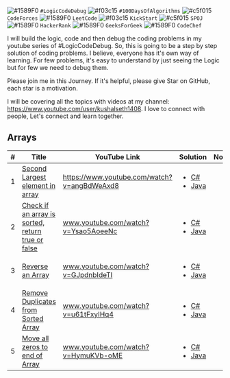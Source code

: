 ![#1589F0](https://via.placeholder.com/15/1589F0/000000?text=+) `#LogicCodeDebug` ![#f03c15](https://via.placeholder.com/15/f03c15/000000?text=+) `#100DaysOfAlgorithms` ![#c5f015](https://via.placeholder.com/15/c5f015/000000?text=+) `CodeForces` ![#1589F0](https://via.placeholder.com/15/1589F0/000000?text=+) `LeetCode` ![#f03c15](https://via.placeholder.com/15/f03c15/000000?text=+) `KickStart` ![#c5f015](https://via.placeholder.com/15/c5f015/000000?text=+) `SPOJ` ![#1589F0](https://via.placeholder.com/15/1589F0/000000?text=+) `HackerRank` ![#1589F0](https://via.placeholder.com/15/1589F0/000000?text=+) `GeeksForGeek` ![#1589F0](https://via.placeholder.com/15/1589F0/000000?text=+) `CodeChef`

I will build the logic, code and then debug the coding problems in my youtube series of #LogicCodeDebug. So, this is going to be a step by step solution of coding problems. I believe, everyone has it's own way of learning. For few problems, it's easy to understand by just seeing the Logic but for few we need to debug them.

Please join me in this Journey. If it's helpful, please give Star on GitHub, each star is a motivation.

I will be covering all the topics with videos at my channel: https://www.youtube.com/user/kushalseth1408. I love to connect with people, Let's connect and learn together.

## Arrays

| #   | Title                                                                                    | YouTube Link                                | Solution                                                                                                                                                                                                                                                                | Notes |
| --- | ---------------------------------------------------------------------------------------- | ------------------------------------------- | ----------------------------------------------------------------------------------------------------------------------------------------------------------------------------------------------------------------------------------------------------------------------- | ----- |
| 1   | [Second Largest element in array](https://www.youtube.com/watch?v=angBdWeAxd8)           | https://www.youtube.com/watch?v=angBdWeAxd8 | <ul><li>[C#](https://github.com/kushalseth/DataStructure/blob/master/CodingProblems/CodingProblems/ArrayProblems/SecondLargestInArray.cs) </li> <li>[Java](https://github.com/kushalseth/DataStructure/blob/master/javadatastructure/src/Main.java)</li><ul>            |       |
| 2   | [Check if an array is sorted, return true or false](www.youtube.com/watch?v=Ysao5AoeeNc) | www.youtube.com/watch?v=Ysao5AoeeNc         | <ul><li>[C#](https://github.com/kushalseth/DataStructure/blob/master/CodingProblems/CodingProblems/ArrayProblems/ArrayIsSorted.cs) </li> <li>[Java](https://github.com/kushalseth/DataStructure/blob/master/javadatastructure/src/Main.java)</li><ul>                   |       |
| 3   | [Reverse an Array](www.youtube.com/watch?v=GJpdnbIdeTI)                                  | www.youtube.com/watch?v=GJpdnbIdeTI         | <ul><li>[C#](https://github.com/kushalseth/DataStructure/blob/master/CodingProblems/CodingProblems/ArrayProblems/ReverseArray.cs) </li> <li>[Java](https://github.com/kushalseth/DataStructure/blob/master/javadatastructure/src/Main.java)</li><ul>                    |       |
| 4   | [Remove Duplicates from Sorted Array](www.youtube.com/watch?v=u61tFxyIHq4)               | www.youtube.com/watch?v=u61tFxyIHq4         | <ul><li>[C#](https://github.com/kushalseth/DataStructure/blob/master/CodingProblems/CodingProblems/ArrayProblems/RemoveDuplicatesFromSortedArray.cs) </li> <li>[Java](https://github.com/kushalseth/DataStructure/blob/master/javadatastructure/src/Main.java)</li><ul> |       |
| 5   | [Move all zeros to end of Array](www.youtube.com/watch?v=HymuKVb-oME)                    | www.youtube.com/watch?v=HymuKVb-oME         | <ul><li>[C#](https://github.com/kushalseth/DataStructure/blob/master/CodingProblems/CodingProblems/ArrayProblems/MoveZerosToEndOfArray.cs) </li> <li>[Java](https://github.com/kushalseth/DataStructure/blob/master/javadatastructure/src/Main.java)</li><ul>           |       |
